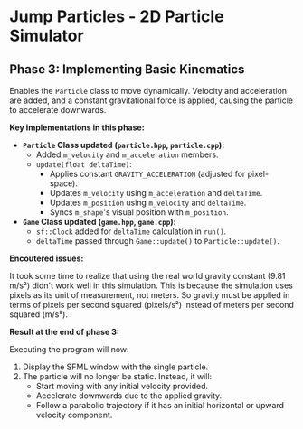 # Jump Particles - 2D Particle Simulator

## Phase 3: Implementing Basic Kinematics

Enables the `Particle` class to move dynamically. Velocity and acceleration are added, and a constant gravitational force is applied, causing the particle to accelerate downwards.

**Key implementations in this phase:**

*   **`Particle` Class updated (`particle.hpp`, `particle.cpp`):**
    *   Added `m_velocity` and `m_acceleration` members.
    *   `update(float deltaTime)`:
        *   Applies constant `GRAVITY_ACCELERATION` (adjusted for pixel-space).
        *   Updates `m_velocity` using `m_acceleration` and `deltaTime`.
        *   Updates `m_position` using `m_velocity` and `deltaTime`.
        *   Syncs `m_shape`'s visual position with `m_position`.
*   **`Game` Class updated (`game.hpp`, `game.cpp`):**
    *   `sf::Clock` added for `deltaTime` calculation in `run()`.
    *   `deltaTime` passed through `Game::update()` to `Particle::update()`.

**Encoutered issues:**

It took some time to realize that using the real world gravity constant (9.81 m/s²) didn't work well in this simulation. This is because the simulation uses pixels as its unit of measurement, not meters. So gravity must be applied in terms of pixels per second squared (pixels/s²) instead of meters per second squared (m/s²).

**Result at the end of phase 3:**

Executing the program will now:
1.  Display the SFML window with the single particle.
2.  The particle will no longer be static. Instead, it will:
    *   Start moving with any initial velocity provided.
    *   Accelerate downwards due to the applied gravity.
    *   Follow a parabolic trajectory if it has an initial horizontal or upward velocity component.
